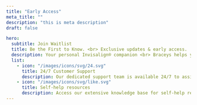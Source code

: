 ```yaml
---
title: "Early Access"
meta_title: ""
description: "this is meta description"
draft: false

hero:
  subtitle: Join Waitlist
  title: Be the First to Know. <br> Exclusive updates & early access.
  description: Your personal Invisalign® companion <br> Braceys helps you track your aligners, get trusted advice and stay on schedule.
  list:
    - icon: "/images/icons/svg/24.svg"
      title: 24/7 Customer Support
      description: Our dedicated support team is available 24/7 to assist you with any issues or questions you may have.
    - icon: "/images/icons/svg/like.svg"
      title: Self-help resources
      description: Access our extensive knowledge base for self-help resources, including step-by-step guides.
---
```

